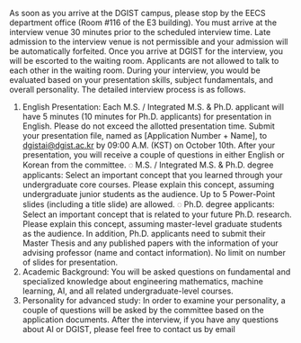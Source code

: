 As soon as you arrive at the DGIST campus, please stop by the EECS department office (Room #116 of the
E3 building). You must arrive at the interview venue 30 minutes prior to the scheduled interview time.
Late admission to the interview venue is not permissible and your admission will be automatically
forfeited. Once you arrive at DGIST for the interview, you will be escorted to the waiting room. Applicants
are not allowed to talk to each other in the waiting room.
During your interview, you would be evaluated based on your presentation skills, subject fundamentals,
and overall personality. The detailed interview process is as follows.
1) English Presentation: Each M.S. / Integrated M.S. & Ph.D. applicant will have 5 minutes (10 minutes for
Ph.D. applicants) for presentation in English. Please do not exceed the allotted presentation time.
Submit your presentation file, named as [Application Number + Name], to dgistai@dgist.ac.kr
by 09:00 A.M. (KST) on October 10th. After your presentation, you will receive a couple of questions
in either English or Korean from the committee.
◌ M.S. / Integrated M.S. & Ph.D. degree applicants: Select an important concept that you learned
through your undergraduate core courses. Please explain this concept, assuming undergraduate
junior students as the audience. Up to 5 Power-Point slides (including a title slide) are allowed.
◌ Ph.D. degree applicants: Select an important concept that is related to your future Ph.D. research.
Please explain this concept, assuming master-level graduate students as the audience. In addition, Ph.D.
applicants need to submit their Master Thesis and any published papers with the information of your
advising professor (name and contact information). No limit on number of slides for presentation.
2) Academic Background: You will be asked questions on fundamental and specialized knowledge about
engineering mathematics, machine learning, AI, and all related undergraduate-level courses.
3) Personality for advanced study: In order to examine your personality, a couple of questions will be asked
by the committee based on the application documents.
After the interview, if you have any questions about AI or DGIST, please feel free to contact us by
email